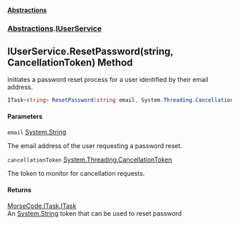 #### [Abstractions](../../index.md 'index')
### [Abstractions](../index.md 'Abstractions').[IUserService](index.md 'Abstractions\.IUserService')

## IUserService\.ResetPassword\(string, CancellationToken\) Method

Initiates a password reset process for a user identified by their email address\.

```csharp
ITask<string> ResetPassword(string email, System.Threading.CancellationToken cancellationToken);
```
#### Parameters

<a name='Abstractions.IUserService.ResetPassword(string,System.Threading.CancellationToken).email'></a>

`email` [System\.String](https://learn.microsoft.com/en-us/dotnet/api/system.string 'System\.String')

The email address of the user requesting a password reset\.

<a name='Abstractions.IUserService.ResetPassword(string,System.Threading.CancellationToken).cancellationToken'></a>

`cancellationToken` [System\.Threading\.CancellationToken](https://learn.microsoft.com/en-us/dotnet/api/system.threading.cancellationtoken 'System\.Threading\.CancellationToken')

The token to monitor for cancellation requests\.

#### Returns
[MorseCode\.ITask\.ITask](https://learn.microsoft.com/en-us/dotnet/api/morsecode.itask.itask 'MorseCode\.ITask\.ITask')  
An [System\.String](https://learn.microsoft.com/en-us/dotnet/api/system.string 'System\.String') token that can be used to reset password